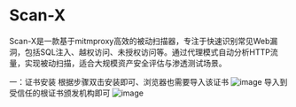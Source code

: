 # Scan-X
Scan-X是一款基于mitmproxy高效的被动扫描器，专注于快速识别常见Web漏洞，包括SQL注入、越权访问、未授权访问等。通过代理模式自动分析HTTP流量，实现被动扫描，适合大规模资产安全评估与渗透测试场景。

一：证书安装
根据步骤双击安装即可、浏览器也需要导入该证书
![image]([public/image/20190528145810708.png](https://github.com/kk12-30/Scan-X/blob/main/1.png))
导入到受信任的根证书颁发机构即可
![image]([public/image/20190528145810708.png](https://github.com/kk12-30/Scan-X/blob/main/2.png))


